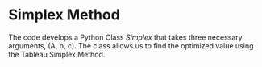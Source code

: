 # Simplex Method
 The code develops a Python Class *Simplex* that takes three necessary arguments, (A, b, c). The class allows us to find the optimized value using the Tableau Simplex Method. 
